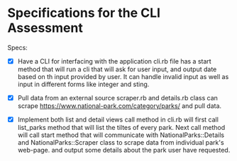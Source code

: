 # Specifications for the CLI Assessment

Specs:
- [x] Have a CLI for interfacing with the application
      cli.rb file has a start method that will run a cli that will ask for user input, and output date based on th input provided by user. It can handle invalid input as well as input in different forms like integer and sting.

- [x] Pull data from an external source
      scraper.rb and details.rb class can scrape https://www.national-park.com/category/parks/ and pull data.

- [x] Implement both list and detail views
      call method in cli.rb will first call list_parks method that will list the tiltes of every park.
      Next call method will call start method that will communicate with NationalParks::Details and NationalParks::Scraper class to scrape data from individual park's web-page. and output some details about the park user have requested.

    
